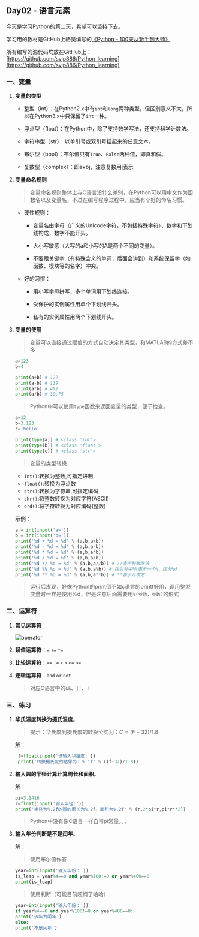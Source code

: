 ## Day02 - 语言元素

今天是学习Python的第二天，希望可以坚持下去。

学习用的教材是GitHub上骆昊编写的[《Python - 100天从新手到大师》](https://github.com/jackfrued/Python-100-Days)

所有编写的源代码均放在GitHub上：[https://github.com/svip886/Python_learning](https://github.com/svip886/Python_learning)

### 一、变量

1. **变量的类型**

    - 整型（int）：在Python2.x中有`int`和`long`两种类型，但区别意义不大，所以在Python3.x中只保留了`int`一种。

    - 浮点型（float）：在Python中，除了支持数学写法，还支持科学计数法。

    - 字符串型（str）：以单引号或双引号括起来的任意文本。

    - 布尔型（bool）：布尔值只有`True`、`False`两种值，即真和假。

    - 复数型（complex）：即a+bj，注意复数用j表示

2. **变量命名规则**

    > 变量命名规则整体上与C语言没什么差别，在Python可以用中文作为函数名以及变量名，不过在编写程序过程中，应当有个好的命名习惯。

    - 硬性规则：

        - 变量名由字母（广义的Unicode字符，不包括特殊字符）、数字和下划线构成，数字不能开头。


        - 大小写敏感（大写的a和小写的A是两个不同的变量）。


        - 不要跟关键字（有特殊含义的单词，后面会讲到）和系统保留字（如函数、模块等的名字）冲突。

    - 好的习惯：

        - 用小写字母拼写，多个单词用下划线连接。


        - 受保护的实例属性用单个下划线开头。


        - 私有的实例属性用两个下划线开头。

3. **变量的使用**

    > 变量可以直接通过赋值的方式自动决定其类型，和MATLAB的方式差不多

    ```python
    a=123
    b=4

    print(a+b) # 127
    print(a-b) # 119
    print(a*b) # 492
    print(a/b) # 30.75
    ```

    > Python中可以使用`type`函数来返回变量的类型，便于检查。

    ```python
    a=12
    b=3.123
    c='hello'

    print(type(a)) # <class 'int'>
    print(type(b)) # <class 'float'>
    print(type(c)) # <class 'str'>
    ```

    > 变量的类型转换

    - `int()`:转换为整数,可指定进制
    - `float()`:转换为浮点数
    - `str()`:转换为字符串,可指定编码
    - `chr()`:将整数转换为对应字符(ASCII)
    - `ord()`:将字符转换为对应编码(整数)

    示例：

    ```python
    a = int(input('a='))
    b = int(input('b='))
    print('%d + %d = %d' % (a,b,a+b))
    print('%d - %d = %d' % (a,b,a-b))
    print('%d * %d = %d' % (a,b,a*b))
    print('%d / %d = %f' % (a,b,a/b))
    print('%d // %d = %d' % (a,b,a//b)) # //表示整数除法
    print('%d %% %d = %d' % (a,b,a%b)) # 在引号中%%表示一个%，区分%d
    print('%d ** %d = %d' % (a,b,a**b)) # **表示几次方
    ```
    > 运行后发现，好像Python的print倒不如c语言的printf好用，调用整型变量时一样是使用%d，但是注意后面需要用`%(参数，参数)`的形式

### 二、运算符

1. **常见运算符**

    ![operator](https://s3.ax1x.com/2021/01/19/sgxYz4.png)

2. **赋值运算符**：`=` `+=` `*=`

3. **比较运算符**：`==` `!=` `<` `>` `<=` `>=`

4. **逻辑运算符**：`and` `or` `not`

    > 对应C语言中的`&&`、`||`、`!`

### 三、练习

1. **华氏温度转换为摄氏温度**。
   
   > 提示：华氏度到摄氏度的转换公式为：$C=(F-32)/1.8$

   解：
   ```python
    f=float(input('请输入华摄度:'))
    print('转换摄氏度的结果为: %.1f' % ((f-32)/1.8))
   ```

2. **输入圆的半径计算计算周长和面积**。

    解：
    ```python
    pi=3.1416
    r=float(input('输入半径:'))
    print('半径为%.2f的圆的周长为%.2f，面积为%.2f' % (r,2*pi*r,pi*r**2))
    ```

    > Python中没有像C语言一样自带pi常量。。、

3. **输入年份判断是不是闰年**。

    解：
    > 使用布尔值作答
    
    ```python
    year=int(input('输入年份：'))
    is_leap = year%4==0 and year%100!=0 or year%400==0
    print(is_leap)
    ```
    > 使用判断（可能目前超纲了哈哈）

    ```python
    year=int(input('输入年份：'))
    if year%4==0 and year%100!=0 or year%400==0:
    print('该年为闰年')
    else:
    print('不是闰年')
    ```
